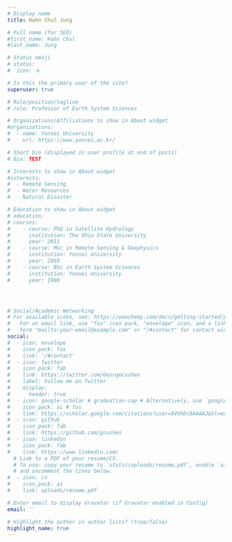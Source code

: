 ```yaml
---
# Display name
title: Hahn Chul Jung

# Full name (for SEO)
#first_name: Hahn Chul 
#last_name: Jung

# Status emoji
# status:
#  icon: ☕️

# Is this the primary user of the site?
superuser: true

# Role/position/tagline
# role: Professor of Earth System Sciences 

# Organizations/Affiliations to show in About widget
#organizations:
#  - name: Yonsei University
#    url: https://www.yonsei.ac.kr/

# Short bio (displayed in user profile at end of posts)
# bio: TEST

# Interests to show in About widget
#interests:
#  - Remote Sensing
#  - Water Resources
#  - Natural Disaster

# Education to show in About widget
# education:
# courses:
#    - course: PhD in Satellite Hydrology
#      institution: The Ohio State University
#      year: 2011
#    - course: Msc in Remote Sensing & Geophysics
#      institution: Yonsei University
#      year: 2003
#    - course: BSc in Earth System Sciences
#      institution: Yonsei University
#      year: 1988




# Social/Academic Networking
# For available icons, see: https://wowchemy.com/docs/getting-started/page-builder/#icons
#   For an email link, use "fas" icon pack, "envelope" icon, and a link in the
#   form "mailto:your-email@example.com" or "/#contact" for contact widget.
social:
#  - icon: envelope
#    icon_pack: fas
#    link: '/#contact'
#  - icon: twitter
#    icon_pack: fab
#    link: https://twitter.com/GeorgeCushen
#    label: Follow me on Twitter
#    display:
#      header: true
#  - icon: google-scholar # graduation-cap # Alternatively, use `google-scholar` icon from `ai` icon pack
#    icon_pack: ai # fas
#    link: https://scholar.google.com/citations?user=9VVhDc8AAAAJ&hl=en
#  - icon: github
#    icon_pack: fab
#    link: https://github.com/gcushen
#  - icon: linkedin
#    icon_pack: fab
#    link: https://www.linkedin.com/
  # Link to a PDF of your resume/CV.
  # To use: copy your resume to `static/uploads/resume.pdf`, enable `ai` icons in `params.yaml`,
  # and uncomment the lines below.
#  - icon: cv
#    icon_pack: ai
#    link: uploads/resume.pdf

# Enter email to display Gravatar (if Gravatar enabled in Config)
email: ''

# Highlight the author in author lists? (true/false)
highlight_name: true
---
```



